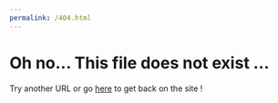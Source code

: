 ```yaml
---
permalink: /404.html
---
```


# Oh no... This file does not exist ...
 Try another URL or go [here](https://gcjojo.github.io/DungeonEditor) to get back on the site !

